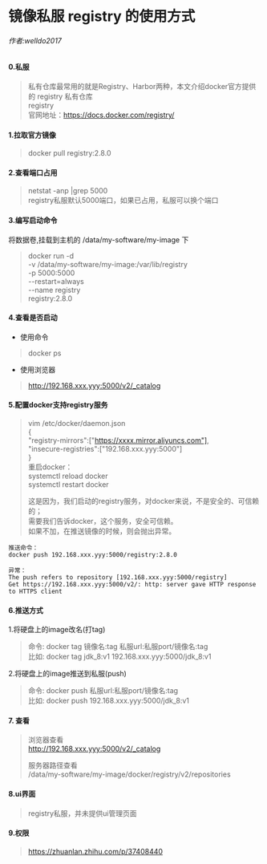 # 镜像私服 registry 的使用方式
###### 作者:welldo2017


#### 0.私服
>私有仓库最常用的就是Registry、Harbor两种，本文介绍docker官方提供的 registry 私有仓库  
registry  
官网地址：https://docs.docker.com/registry/


#### 1.拉取官方镜像
>docker pull registry:2.8.0

#### 2.查看端口占用
>  netstat -anp |grep 5000  
registry私服默认5000端口，如果已占用，私服可以换个端口

#### 3.编写启动命令
将数据卷,挂载到主机的 /data/my-software/my-image 下

>docker run -d \
-v /data/my-software/my-image:/var/lib/registry \
-p 5000:5000 \
--restart=always \
--name registry \
registry:2.8.0

#### 4.查看是否启动
+ 使用命令
>docker ps 

+ 使用浏览器
>http://192.168.xxx.yyy:5000/v2/_catalog

#### 5.配置docker支持registry服务
>vim /etc/docker/daemon.json  
 {  
 "registry-mirrors":["https://xxxx.mirror.aliyuncs.com"],  
 "insecure-registries":["192.168.xxx.yyy:5000"]   
 }  
重启docker：  
systemctl reload docker   
systemctl restart docker
> 
>这是因为，我们启动的registry服务，对docker来说，不是安全的、可信赖的；  
需要我们告诉docker，这个服务，安全可信赖。  
>如果不加，在推送镜像的时候，则会抛出异常。  
    
    推送命令：
    docker push 192.168.xxx.yyy:5000/registry:2.8.0
    
    异常：
    The push refers to repository [192.168.xxx.yyy:5000/registry]
    Get https://192.168.xxx.yyy:5000/v2/: http: server gave HTTP response to HTTPS client




#### 6.推送方式
1.将硬盘上的image改名(打tag)  
 >命令:	docker tag 镜像名:tag   私服url:私服port/镜像名:tag  
 比如:	docker tag jdk_8:v1    192.168.xxx.yyy:5000/jdk_8:v1
 
2.将硬盘上的image推送到私服(push)
 >命令:	docker push 私服url:私服port/镜像名:tag  
 比如:	docker push 192.168.xxx.yyy:5000/jdk_8:v1



#### 7. 查看
>浏览器查看  
http://192.168.xxx.yyy:5000/v2/_catalog   
>
>服务器路径查看  
/data/my-software/my-image/docker/registry/v2/repositories

#### 8.ui界面
>registry私服，并未提供ui管理页面

#### 9.权限
>https://zhuanlan.zhihu.com/p/37408440







